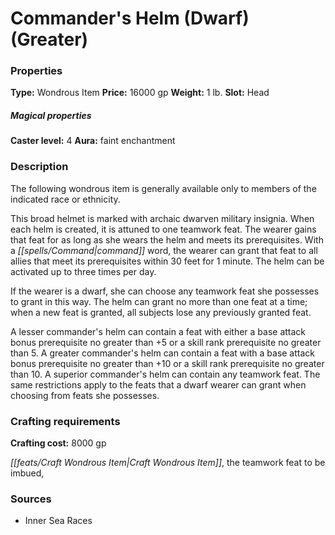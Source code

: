 ﻿---
Title: "Commander's Helm (Dwarf) (Greater)"
Type: "Wondrous Item"
Price: "16000 gp"
Weight: "1 lb."
Slot: "Head"
Caster level: "4"
Aura: "faint enchantment"
Description: |
  "The following wondrous item is generally available only to members of the indicated race or ethnicity.
  This broad helmet is marked with archaic dwarven military insignia. When each helm is created, it is attuned to one teamwork feat. The wearer gains that feat for as long as she wears the helm and meets its prerequisites. With a command word, the wearer can grant that feat to all allies that meet its prerequisites within 30 feet for 1 minute. The helm can be activated up to three times per day.
  If the wearer is a dwarf, she can choose any teamwork feat she possesses to grant in this way. The helm can grant no more than one feat at a time; when a new feat is granted, all subjects lose any previously granted feat.
  A _lesser commander's helm_ can contain a feat with either a base attack bonus prerequisite no greater than +5 or a skill rank prerequisite no greater than 5. A _greater commander's helm_ can contain a feat with a base attack bonus prerequisite no greater than +10 or a skill rank prerequisite no greater than 10. A _superior commander's helm_ can contain any teamwork feat. The same restrictions apply to the feats that a dwarf wearer can grant when choosing from feats she possesses."
Crafting cost: "8000 gp"
Sources: "['Inner Sea Races']"
---

# Commander's Helm (Dwarf) (Greater)

### Properties

**Type:** Wondrous Item **Price:** 16000 gp **Weight:** 1 lb. **Slot:** Head

##### Magical properties

**Caster level:** 4 **Aura:** faint enchantment

### Description

The following wondrous item is generally available only to members of the indicated race or ethnicity.

This broad helmet is marked with archaic dwarven military insignia. When each helm is created, it is attuned to one teamwork feat. The wearer gains that feat for as long as she wears the helm and meets its prerequisites. With a _[[spells/Command|command]]_ word, the wearer can grant that feat to all allies that meet its prerequisites within 30 feet for 1 minute. The helm can be activated up to three times per day.

If the wearer is a dwarf, she can choose any teamwork feat she possesses to grant in this way. The helm can grant no more than one feat at a time; when a new feat is granted, all subjects lose any previously granted feat.

A lesser commander's helm can contain a feat with either a base attack bonus prerequisite no greater than +5 or a skill rank prerequisite no greater than 5. A greater commander's helm can contain a feat with a base attack bonus prerequisite no greater than +10 or a skill rank prerequisite no greater than 10. A superior commander's helm can contain any teamwork feat. The same restrictions apply to the feats that a dwarf wearer can grant when choosing from feats she possesses.

### Crafting requirements

**Crafting cost:** 8000 gp

_[[feats/Craft Wondrous Item|Craft Wondrous Item]]_, the teamwork feat to be imbued,

### Sources

* Inner Sea Races